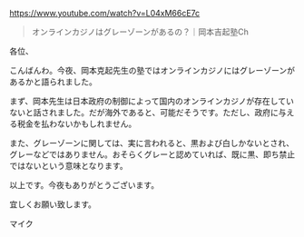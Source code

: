 https://www.youtube.com/watch?v=L04xM66cE7c

> オンラインカジノはグレーゾーンがあるの？｜岡本吉起塾Ch

各位、

こんばんわ。今夜、岡本克起先生の塾ではオンラインカジノにはグレーゾーンがあるかと語られました。

まず、岡本先生は日本政府の制御によって国内のオンラインカジノが存在していないと話されました。だが海外であると、可能だそうです。ただし、政府に与える税金を払わないかもしれません。

また、グレーゾーンに関しては、実に言われると、黒および白しかないとされ、グレーなどではありません。おそらくグレーと認めていれば、既に黒、即ち禁止ではないという意味となります。

以上です。今夜もありがとうございます。

宜しくお願い致します。

マイク
